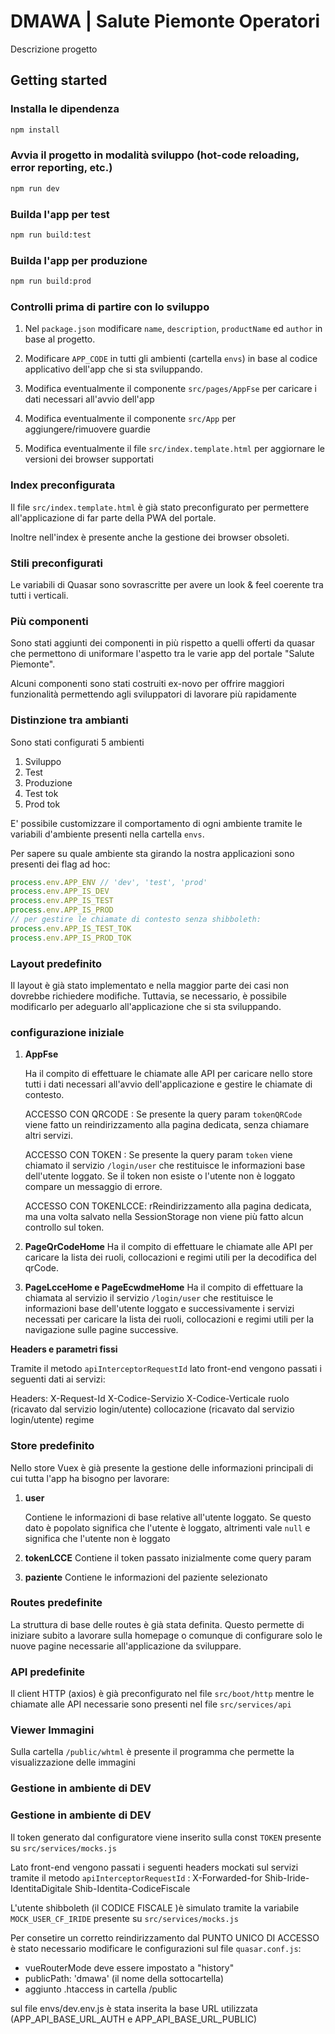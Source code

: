 <!--
 SPDX-License-Identifier: EUPL-1.2
 Copyright Regione Piemonte - 2023
-->

# DMAWA | Salute Piemonte Operatori

Descrizione progetto

## Getting started
### Installa le dipendenza
```bash
npm install
```

### Avvia il progetto in modalità sviluppo (hot-code reloading, error reporting, etc.)
```bash
npm run dev
```

### Builda l'app per test
```bash
npm run build:test
```

### Builda l'app per produzione
```bash
npm run build:prod
```

### Controlli prima di partire con lo sviluppo

1. Nel `package.json` modificare `name`, `description`, `productName` ed `author` in base al progetto.

2. Modificare `APP_CODE` in tutti gli ambienti (cartella `envs`) in base al codice applicativo dell'app che si sta sviluppando.


3. Modifica eventualmente il componente `src/pages/AppFse` per caricare i dati necessari all'avvio dell'app

4. Modifica eventualmente il componente `src/App` per aggiungere/rimuovere guardie

5. Modifica eventualmente il file `src/index.template.html` per aggiornare le versioni dei browser supportati


### Index preconfigurata

Il file `src/index.template.html` è già stato preconfigurato per permettere all'applicazione di far parte della PWA
del portale.

Inoltre nell'index è presente anche la gestione dei browser obsoleti.

### Stili preconfigurati

Le variabili di Quasar sono sovrascritte per avere un look & feel coerente tra tutti i verticali.


### Più componenti

Sono stati aggiunti dei componenti in più rispetto a quelli offerti da quasar che permettono di uniformare
l'aspetto tra le varie app del portale "Salute Piemonte".

Alcuni componenti sono stati costruiti ex-novo per offrire maggiori funzionalità permettendo agli sviluppatori di
lavorare più rapidamente

### Distinzione tra ambianti

Sono stati configurati 5 ambienti

1. Sviluppo
2. Test
3. Produzione
4. Test tok
5. Prod tok

E' possibile customizzare il comportamento di ogni ambiente tramite le variabili d'ambiente presenti nella
cartella `envs`.

Per sapere su quale ambiente sta girando la nostra applicazioni sono presenti dei flag ad hoc:
```js
process.env.APP_ENV // 'dev', 'test', 'prod'
process.env.APP_IS_DEV
process.env.APP_IS_TEST
process.env.APP_IS_PROD
// per gestire le chiamate di contesto senza shibboleth:
process.env.APP_IS_TEST_TOK
process.env.APP_IS_PROD_TOK
```

### Layout predefinito

Il layout è già stato implementato e nella maggior parte dei casi non dovrebbe richiedere modifiche.
Tuttavia, se necessario, è possibile modificarlo per adeguarlo all'applicazione che si sta sviluppando.

### configurazione iniziale

1. __AppFse__

    Ha il compito di effettuare le chiamate alle API per caricare nello store tutti i dati necessari all'avvio dell'applicazione e gestire le chiamate di contesto.

    ACCESSO CON QRCODE :
   Se presente la query param `tokenQRCode` viene fatto un reindirizzamento alla pagina dedicata, senza chiamare altri servizi.

    ACCESSO CON TOKEN :
   Se presente la query param  `token` viene chiamato il servizio `/login/user` che restituisce le informazioni base dell'utente loggato. Se il token non esiste o l'utente non è loggato compare un messaggio di errore.

    ACCESSO CON TOKENLCCE:
    rReindirizzamento alla pagina dedicata, ma una volta salvato nella SessionStorage non viene più fatto alcun controllo sul token.


2. __PageQrCodeHome__
   Ha il compito di effettuare le chiamate alle API per caricare la lista dei ruoli, collocazioni e regimi utili per la decodifica del qrCode.

3. __PageLcceHome e PageEcwdmeHome__
   Ha il compito di effettuare la chiamata  al servizio il servizio `/login/user` che restituisce le informazioni base dell'utente loggato e successivamente i servizi necessati per caricare la lista dei ruoli, collocazioni e regimi utili per la navigazione sulle pagine successive.


__Headers e parametri fissi__

Tramite il metodo `apiInterceptorRequestId` lato front-end vengono passati i seguenti dati ai servizi:

Headers:
X-Request-Id
X-Codice-Servizio
X-Codice-Verticale
ruolo (ricavato dal servizio login/utente)
collocazione (ricavato dal servizio login/utente)
regime


### Store predefinito

Nello store Vuex è già presente la gestione delle informazioni principali di cui tutta l'app ha bisogno per lavorare:

1. __user__

    Contiene le informazioni di base relative all'utente loggato.
    Se questo dato è popolato significa che l'utente è loggato, altrimenti vale `null` e significa che l'utente non è loggato

2. __tokenLCCE__
    Contiene il token passato inizialmente come query param

3. __paziente__
   Contiene le informazioni del paziente selezionato


### Routes predefinite

La struttura di base delle routes è già stata definita.
Questo permette di iniziare subito a lavorare sulla homepage o comunque di configurare solo le nuove pagine
necessarie all'applicazione da sviluppare.

### API predefinite

Il client HTTP (axios) è già preconfigurato nel file `src/boot/http` mentre le chiamate alle API necessarie sono
presenti nel file `src/services/api`


### Viewer Immagini
Sulla cartella `/public/whtml` è presente il programma che permette la visualizzazione delle immagini


### Gestione in ambiente di DEV
### Gestione in ambiente di DEV

Il token generato dal configuratore viene inserito sulla const `TOKEN` presente su `src/services/mocks.js`

Lato front-end  vengono passati i seguenti headers mockati sul servizi tramite il metodo `apiInterceptorRequestId` :
X-Forwarded-for
Shib-Iride-IdentitaDigitale
Shib-Identita-CodiceFiscale

L'utente shibboleth (il CODICE FISCALE )è simulato tramite la variabile `MOCK_USER_CF_IRIDE` presente su `src/services/mocks.js`

Per consetire un corretto reindirizzamento dal PUNTO UNICO DI ACCESSO è stato necessario modificare le configurazioni sul file `quasar.conf.js`:

- vueRouterMode deve essere impostato a "history"
- publicPath: 'dmawa' (il nome della sottocartella)
- aggiunto .htaccess in cartella /public

sul file envs/dev.env.js è stata inserita la base URL utilizzata (APP_API_BASE_URL_AUTH e APP_API_BASE_URL_PUBLIC)
